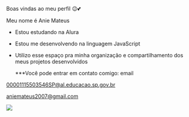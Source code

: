 Boas vindas ao meu perfil 😉💕

Meu nome é Anie Mateus

- Estou estudando na Alura
- Estou me desenvolvendo na linguagem JavaScript
- Utilizo esse espaço pra minha organização e compartilhamento dos meus projetos desenvolvidos

  ***Você pode entrar em contato comigo: email

00001115503546SP@al.educacao.sp.gov.br

aniemateus2007@gmail.com

![](https://media.tenor.com/-r7F90Bnkr8AAAAi/its-gonna-be-may.gif)
